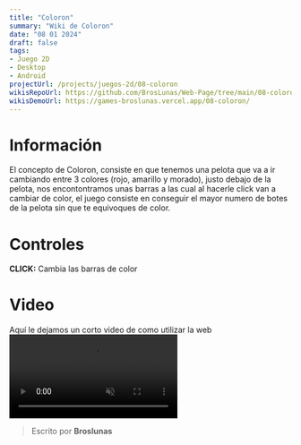 ```yaml
---
title: "Coloron"
summary: "Wiki de Coloron"
date: "08 01 2024"
draft: false
tags:
- Juego 2D
- Desktop
- Android
projectUrl: /projects/juegos-2d/08-coloron
wikisRepoUrl: https://github.com/BrosLunas/Web-Page/tree/main/08-coloron/
wikisDemoUrl: https://games-broslunas.vercel.app/08-coloron/
---
```

# Información
El concepto de Coloron, consiste en que tenemos una pelota que va a ir cambiando entre 3 colores (rojo, amarillo y morado), justo debajo de la pelota, nos encontontramos unas barras a las cual al hacerle click van a cambiar de color, el juego consiste en conseguir el mayor numero de botes de la pelota sin que te equivoques de color.

# Controles
<b>CLICK:</b> Cambia las barras de color

# Video
Aquí le dejamos un corto video de como utilizar la web
<video class="container video" style="" controls muted>
    <source src="/assets/video/gameplay/coloron.mp4" type="video/mp4">
</video>

> Escrito por **Broslunas**
